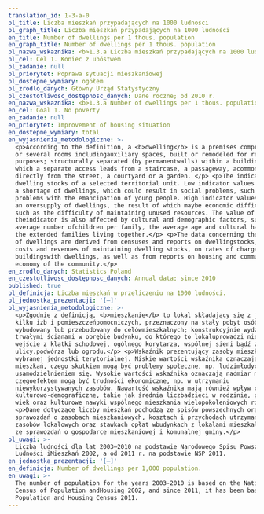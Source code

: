 ```yaml
---
translation_id: 1-3-a-0
pl_title: Liczba mieszkań przypadających na 1000 ludności
pl_graph_title: Liczba mieszkań przypadających na 1000 ludności
en_title: Number of dwellings per 1 thous. population
en_graph_title: Number of dwellings per 1 thous. population
pl_nazwa_wskaznika: <b>1.3.a Liczba mieszkań przypadających na 1000 ludności </b>
pl_cel: Cel 1. Koniec z ubóstwem
pl_zadanie: null
pl_priorytet: Poprawa sytuacji mieszkaniowej
pl_dostepne_wymiary: ogółem
pl_zrodlo_danych: Główny Urząd Statystyczny
pl_czestotliwosc_dostępnosc_danych: Dane roczne; od 2010 r.
en_nazwa_wskaznika: <b>1.3.a Number of dwellings per 1 thous. population</b>
en_cel: Goal 1. No poverty
en_zadanie: null
en_priorytet: Improvement of housing situation
en_dostepne_wymiary: total
en_wyjasnienia_metodologiczne: >-
  <p>According to the definition, a <b>dwelling</b> is a premises comprising one
  or several rooms includingauxiliary spaces, built or remodeled for residential
  purposes; structurally separated (by permanentwalls) within a building, into
  which a separate access leads from a staircase, a passageway, acommon hall or
  directly from the street, a courtyard or a garden. </p> <p>The indicator shows
  dwelling stocks of a selected territorial unit. Low indicator values indicate
  a shortage of dwellings, which could result in social problems, such as
  problems with the emancipation of young people. High indicator values indicate
  an oversupply of dwellings, the result of which maybe economic difficulties,
  such as the difficulty of maintaining unused resources. The value of
  theindicator is also affected by cultural and demographic factors, such as the
  average number ofchildren per family, the average age and cultural habits of
  the extended families living together.</p> <p>The data concerning the number
  of dwellings are derived from censuses and reports on dwellingstocks, on the
  costs and revenues of maintaining dwelling stocks, on rates of charges in
  buildingswith dwellings, as well as from reports on housing and communal
  economy of the community.</p>
en_zrodlo_danych: Statistics Poland
en_czestotliwosc_dostępnosc_danych: Annual data; since 2010
published: true
pl_definicja: Liczba mieszkań w przeliczeniu na 1000 ludności.
pl_jednostka_prezentacji: '[–]'
pl_wyjasnienia_metodologiczne: >-
  <p>Zgodnie z definicją, <b>mieszkanie</b> to lokal składający się z jednej lub
  kilku izb i pomieszczeńpomocniczych, przeznaczony na stały pobyt osób -
  wybudowany lub przebudowany do celówmieszkalnych; konstrukcyjnie wydzielony
  trwałymi ścianami w obrębie budynku, do którego to lokaluprowadzi niezależne
  wejście z klatki schodowej, ogólnego korytarza, wspólnej sieni bądź z
  ulicy,podwórza lub ogrodu.</p> <p>Wskaźnik prezentujący zasoby mieszkaniowe
  wybranej jednostki terytorialnej. Niskie wartości wskaźnika oznaczają niedobór
  mieszkań, czego skutkiem mogą być problemy społeczne, np. ludzimłodych z
  usamodzielnieniem się. Wysokie wartości wskaźnika oznaczają nadmiar mieszkań,
  czegoefektem mogą być trudności ekonomiczne, np. w utrzymaniu
  niewykorzystywanych zasobów. Nawartość wskaźnika mają również wpływ czynniki
  kulturowo-demograficzne, takie jak średnia liczbadzieci w rodzinie, przeciętny
  wiek oraz kulturowe nawyki wspólnego mieszkania wielopokoleniowych rodzin.</p>
  <p>Dane dotyczące liczby mieszkań pochodzą ze spisów powszechnych oraz
  sprawozdań o zasobach mieszkaniowych, kosztach i przychodach utrzymania
  zasobów lokalowych oraz stawkach opłat wbudynkach z lokalami mieszkalnymi oraz
  ze sprawozdań o gospodarce mieszkaniowej i komunalnej gminy.</p>
pl_uwagi: >-
  Liczba ludności dla lat 2003–2010 na podstawie Narodowego Spisu Powszechnego
  Ludności iMieszkań 2002, a od 2011 r. na podstawie NSP 2011.
en_jednostka_prezentacji: '[–]'
en_definicja: Number of dwellings per 1,000 population.
en_uwagi: >-
  The number of population for the years 2003-2010 is based on the National
  Census of Population andHousing 2002, and since 2011, it has been based on the
  Population and Housing Census 2011.
---
```

